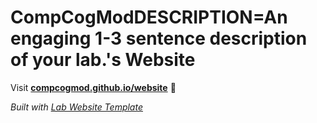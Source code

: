 
# CompCogModDESCRIPTION=An engaging 1-3 sentence description of your lab.'s Website

Visit **[compcogmod.github.io/website](https://compcogmod.github.io/website)** 🚀

_Built with [Lab Website Template](https://greene-lab.gitbook.io/lab-website-template-docs)_
